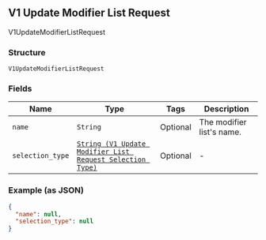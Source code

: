 ## V1 Update Modifier List Request

V1UpdateModifierListRequest

### Structure

`V1UpdateModifierListRequest`

### Fields

| Name | Type | Tags | Description |
|  --- | --- | --- | --- |
| `name` | `String` | Optional | The modifier list's name. |
| `selection_type` | [`String (V1 Update Modifier List Request Selection Type)`](/doc/models/v1-update-modifier-list-request-selection-type.md) | Optional | - |

### Example (as JSON)

```json
{
  "name": null,
  "selection_type": null
}
```

